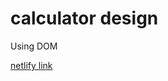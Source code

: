 <h1>calculator design </h1>
<p>Using DOM</p>
<a href="https://singular-mermaid-c74764.netlify.app/">netlify link</a>

